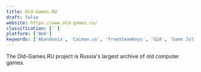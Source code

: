 ```yaml
---
title: Old-Games.RU
draft: false 
website: https://www.old-games.ru/
classification: ['']
platform: ['Web']
keywords: ['Abandonia', 'Caiman.us', 'FreeSteamKeys', 'G2A', 'Game Jolt', 'GamersGate', 'Gumroad', 'Home of the Underdogs', 'Humble Bundle', 'Indie DB', 'MY ABANDONWARE', 'Old-Games', 'RPGMaker.net', 'Reloaded.org', 'Retrospec', 'The Indie Gala', 'XTC Abandonware', 'itch.io']
---
```

The Old-Games.RU project is Russia's largest archive of old computer games.
